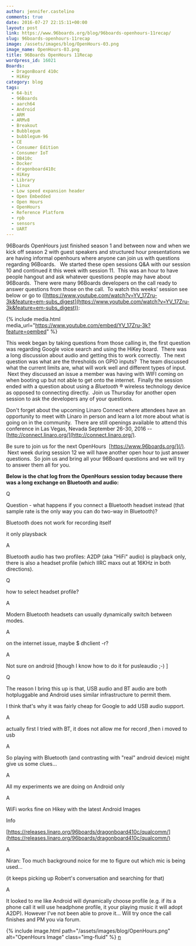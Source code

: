 ```yaml
---
author: jennifer.castelino
comments: true
date: 2016-07-27 22:15:11+00:00
layout: post
link: https://www.96boards.org/blog/96boards-openhours-11recap/
slug: 96boards-openhours-11recap
image: /assets/images/blog/OpenHours-03.png
image_name: OpenHours-03.png
title: 96Boards OpenHours 11Recap
wordpress_id: 16021
Boards:
  - DragonBoard 410c
  - HiKey
category: blog
tags:
  - 64-bit
  - 96Boards
  - aarch64
  - Android
  - ARM
  - ARMv8
  - Breakout
  - Bubblegum
  - bubblegum-96
  - CE
  - Consumer Edition
  - Consumer IoT
  - DB410c
  - Docker
  - dragonboard410c
  - HiKey
  - Library
  - Linux
  - Low speed expansion header
  - Open Embedded
  - Open Hours
  - OpenHours
  - Reference Platform
  - rpb
  - sensors
  - UART
---
```


96Boards OpenHours just finished season 1 and between now and when we kick off season 2 with guest speakers and structured hour presentations we are having informal openhours where anyone can join us with questions regarding 96Boards.   We started these open sessions Q&A with our session 10 and continued it this week with session 11.  This was an hour to have people hangout and ask whatever questions people may have about 96Boards.  There were many 96Boards developers on the call ready to answer questions from those on the call.  To watch this weeks’ session see below or go to ([https://www.youtube.com/watch?v=YV_17Zru-3k&feature=em-subs_digest](https://www.youtube.com/watch?v=YV_17Zru-3k&feature=em-subs_digest)):

{% include media.html media_url="https://www.youtube.com/embed/YV_17Zru-3k?feature=oembed" %}

This week began by taking questions from those calling in, the first question was regarding Google voice search and using the HiKey board.  There was a long discussion about audio and getting this to work correctly.  The next question was what are the thresholds on GPIO inputs?  The team discussed what the current limits are, what will work well and different types of input.  Next they discussed an issue a member was having with WIFI coming on when booting up but not able to get onto the internet.  Finally the session ended with a question about using a _Bluetooth_ ® wireless technology device as opposed to connecting directly.  Join us Thursday for another open session to ask the developers any of your questions.

Don't forget about the upcoming Linaro Connect where attendees have an opportunity to meet with Linaro in person and learn a lot more about what is going on in the community.  There are still openings available to attend this conference in Las Vegas, Nevada September 26-30, 2016 --[http://connect.linaro.org/](http://connect.linaro.org/).

Be sure to join us for the next OpenHours  [https://www.96boards.org/](/).  Next week during session 12 we will have another open hour to just answer questions.  So join us and bring all your 96Board questions and we will try to answer them all for you.

**Below is the chat log from the OpenHours session today because there was a long exchange on Bluetooth and audio:**

Q

Question - what happens if you connect a Bluetooth headset instead (that sample rate is the only way you can do two-way in Bluetooth)?

Bluetooth does not work for recording itself

it only playsback

A

Bluetooth audio has two profiles: A2DP (aka "HiFi" audio) is playback only, there is also a headset profile (which IIRC maxs out at 16KHz in both directions).

Q

how to select headset profile?

A

Modern Bluetooth headsets can usually dynamically switch between modes.

A

on the internet issue, maybe $ dhclient -r?

A

Not sure on android [though I know how to do it for pusleaudio ;-) ]

Q

The reason I bring this up is that, USB audio and BT audio are both hotpluggable and Android uses similar infrastructure to permit them.

I think that's why it was fairly cheap for Google to add USB audio support.

A

actually first I tried with BT, it does not allow me for record ,then i moved to usb

A

So playing with Bluetooth (and contrasting with "real" android device) might give us some clues...

A

All my experiments we are doing on Android only

A

WiFi works fine on Hikey with the latest Android Images

Info

[https://releases.linaro.org/96boards/dragonboard410c/qualcomm/](https://releases.linaro.org/96boards/dragonboard410c/qualcomm/)

A

Niran: Too much background noice for me to figure out which mic is being used...

(it keeps picking up Robert's conversation and searching for that)

A

It looked to me like Android will dynamically choose profile (e.g. if its a phone call it will use headphone profile, it your playing music it will adopt A2DP). However I've not been able to prove it... Will try once the call finishes and PM you via forum.

{% include image.html path="/assets/images/blog/OpenHours.png" alt="OpenHours Image" class="img-fluid" %}
[n](/blog/installing-docker-aarch64-96boards-ce/)
